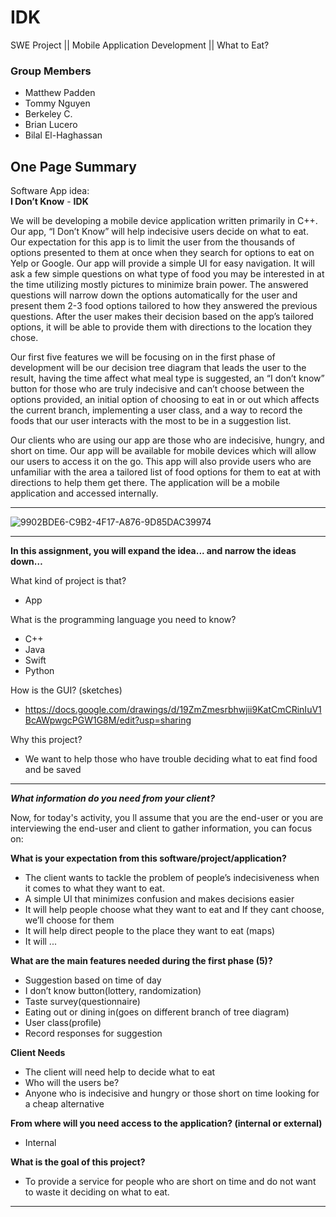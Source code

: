 # IDK
SWE Project || Mobile Application Development || What to Eat?

### Group Members
- Matthew Padden
- Tommy Nguyen
- Berkeley C. 
- Brian Lucero
- Bilal El-Haghassan

## One Page Summary

Software App idea:  
**I Don’t Know** - **IDK**

  We will be developing a mobile device application written primarily in C++. Our app, “I Don’t Know” will help indecisive users decide on what to eat.  Our expectation for this app is to limit the user from the thousands of options presented to them at once when they search for options to eat on Yelp or Google. Our app will provide a simple UI for easy navigation. It will ask a few simple questions on what type of food you may be interested in at the time utilizing mostly pictures to minimize brain power. The answered questions will narrow down the options automatically for the user and present them 2-3 food options tailored to how they answered the previous questions. After the user makes their decision based on the app’s tailored options, it will be able to provide them with directions to the location they chose.

  Our first five features we will be focusing on in the first phase of development will be our decision tree diagram that leads the user to the result, having the time affect what meal type is suggested, an “I don’t know” button for those who are truly indecisive and can’t choose between the options provided, an initial option of choosing to eat in or out which affects the current branch, implementing a user class, and a way to record the foods that our user interacts with the most to be in a suggestion list.

  Our clients who are using our app are those who are indecisive, hungry, and short on time. Our app will be available for mobile devices which will allow our users to access it on the go. This app will also provide users who are unfamiliar with the area a tailored list of food options for them to eat at with directions to help them get there. The application will be a mobile application and accessed internally.

-----------------------------------

![9902BDE6-C9B2-4F17-A876-9D85DAC39974](https://user-images.githubusercontent.com/47013770/108041006-d9b1a980-6ff2-11eb-928b-e50bfad817c7.jpeg)

-----------------------------------

**In this assignment, you will expand the idea... and narrow the ideas down…**

What kind of project is that?
- App

What is the programming language you need to know? 
- C++
- Java
- Swift
- Python

How is the GUI? (sketches)
- https://docs.google.com/drawings/d/19ZmZmesrbhwjii9KatCmCRinIuV1BcAWpwgcPGW1G8M/edit?usp=sharing

Why this project? 
- We want to help those who have trouble deciding what to eat find food and be saved

-----------------------------------

***What information do you need from your client?***
 
Now, for today's activity, you ll assume that you are the end-user or you are interviewing the end-user and client to gather information, you can focus on:

**What is your expectation from this software/project/application?** 
- The client wants to tackle the problem of people’s indecisiveness when it comes to what they want to eat.
- A simple UI that minimizes confusion and makes decisions easier
- It will help people choose what they want to eat and If they cant choose, we’ll choose for them
- It will help direct people to the place they want to eat (maps)
- It will ...

**What are the main features needed during the first phase (5)?** 
- Suggestion based on time of day
- I don’t know button(lottery, randomization)
- Taste survey(questionnaire)
- Eating out or dining in(goes on different branch of tree diagram)
- User class(profile)
- Record responses for suggestion

**Client Needs**
- The client will need help to decide what to eat
- Who will the users be?	
- Anyone who is indecisive and hungry or those short on time looking for a cheap alternative

**From where will you need access to the application? (internal or external)**
- Internal

**What is the goal of this project?**
- To provide a service for people who are short on time and do not want to waste it deciding on what to eat.

-----------------------------------
